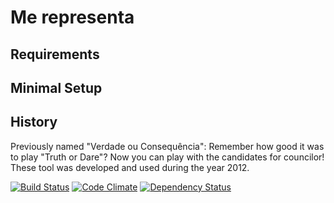# Me representa

## Requirements

## Minimal Setup

## History

Previously named "Verdade ou Consequência": Remember how good it was to play "Truth or Dare"? Now you can play with the candidates for councilor! These tool was developed and used during the year 2012.

[![Build Status](https://secure.travis-ci.org/meurio/verdade-ou-consequencia.png?branch=master)](http://travis-ci.org/meurio/verdade-ou-consequencia)
[![Code Climate](https://codeclimate.com/github/meurio/verdade-ou-consequencia.png)](https://codeclimate.com/github/meurio/verdade-ou-consequencia)
[![Dependency Status](https://gemnasium.com/meurio/verdade-ou-consequencia.png)](https://gemnasium.com/meurio/verdade-ou-consequencia)
